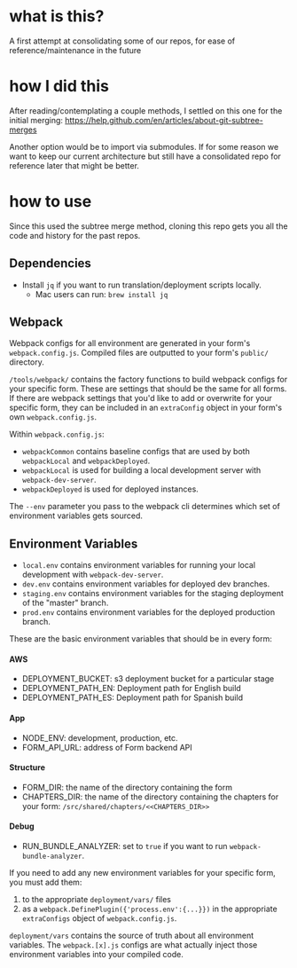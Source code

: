 # what is this?

A first attempt at consolidating some of our repos, for ease of reference/maintenance in the future

# how I did this

After reading/contemplating a couple methods, I settled on this one for the initial merging:
https://help.github.com/en/articles/about-git-subtree-merges

Another option would be to import via submodules.
If for some reason we want to keep our current architecture but still have a consolidated repo for reference later that might be better.

# how to use

Since this used the subtree merge method, cloning this repo gets you all the code and history for the past repos.

## Dependencies

+ Install `jq` if you want to run translation/deployment scripts locally.
  + Mac users can run: `brew install jq`

## Webpack
Webpack configs for all environment are generated in your form's `webpack.config.js`. Compiled files are outputted to your form's `public/` directory.

`/tools/webpack/` contains the factory functions to build webpack configs for your specific form. These are settings that should be the same for all forms. If there are webpack settings that you'd like to add or overwrite for your specific form, they can be included in an `extraConfig` object in your form's own `webpack.config.js`.

Within `webpack.config.js`:
+ `webpackCommon` contains baseline configs that are used by both `webpackLocal` and `webpackDeployed`.
+ `webpackLocal` is used for building a local development server with `webpack-dev-server`.
+ `webpackDeployed` is used for deployed instances.

The `--env` parameter you pass to the webpack cli determines which set of environment variables gets sourced.

## Environment Variables

+ `local.env` contains environment variables for running your local development with `webpack-dev-server`.
+ `dev.env` contains environment variables for deployed dev branches.
+ `staging.env` contains environment variables for the staging deployment of the "master" branch.
+ `prod.env` contains environment variables for the deployed production branch.

These are the basic environment variables that should be in every form:
#### AWS
+ DEPLOYMENT_BUCKET: s3 deployment bucket for a particular stage
+ DEPLOYMENT_PATH_EN: Deployment path for English build
+ DEPLOYMENT_PATH_ES: Deployment path for Spanish build
#### App
+ NODE_ENV: development, production, etc.
+ FORM_API_URL: address of Form backend API
#### Structure
+ FORM_DIR: the name of the directory containing the form
+ CHAPTERS_DIR: the name of the directory containing the chapters for your form: `/src/shared/chapters/<<CHAPTERS_DIR>>`
#### Debug
+ RUN_BUNDLE_ANALYZER: set to `true` if you want to run `webpack-bundle-analyzer`.

If you need to add any new environment variables for your specific form, you must add them:
1. to the appropriate `deployment/vars/` files
2. as a `webpack.DefinePlugin({'process.env':{...}})` in the appropriate `extraConfigs` object of `webpack.config.js`.

`deployment/vars` contains the source of truth about all environment variables. The `webpack.[x].js` configs are what actually inject those environment variables into your compiled code.
